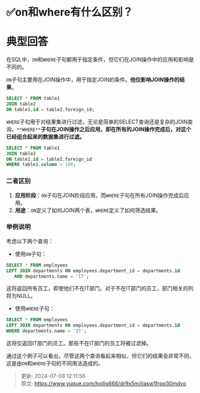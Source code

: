 # ✅on和where有什么区别？

# 典型回答


在SQL中，`ON`和`WHERE`子句都用于指定条件，但它们在JOIN操作中的应用和影响是不同的。



`ON`子句主要用在JOIN操作中，用于指定JOIN的条件。**他仅影响JOIN操作的结果**。



```sql
SELECT * FROM table1
JOIN table2
ON table1.id = table2.foreign_id;
```



`WHERE`子句用于对结果集进行过滤，无论是简单的SELECT查询还是复杂的JOIN查询。`**WHERE**`**子句在JOIN操作之后应用，即在所有的JOIN操作完成后，对这个已经组合起来的数据集进行过滤。**

```sql
SELECT * FROM table1
JOIN table2
ON table1.id = table2.foreign_id
WHERE table1.column > 100;
```



### 二者区别


1. **应用阶段**：`ON`子句在JOIN阶段应用，而`WHERE`子句在所有JOIN操作完成后应用。
2. **用途**：`ON`定义了如何JOIN两个表，`WHERE`定义了如何筛选结果。



### 举例说明


考虑以下两个查询：



+  使用`ON`子句： 

```sql
SELECT * FROM employees
LEFT JOIN departments ON employees.department_id = departments.id
   AND departments.name = 'IT';
```

  
这将返回所有员工，即使他们不在IT部门。对于不在IT部门的员工，部门相关的列将为NULL。 



+  使用`WHERE`子句： 

```sql
SELECT * FROM employees
LEFT JOIN departments ON employees.department_id = departments.id
WHERE departments.name = 'IT';
```

  
这将仅返回IT部门的员工。那些不在IT部门的员工将被过滤掉。 



通过这个例子可以看出，尽管这两个查询看起来相似，但它们的结果会非常不同，这是由`ON`和`WHERE`子句的不同用法造成的。



> 更新: 2024-07-08 12:11:56  
> 原文: <https://www.yuque.com/hollis666/dr9x5m/iiasw1frpq30mdvo>